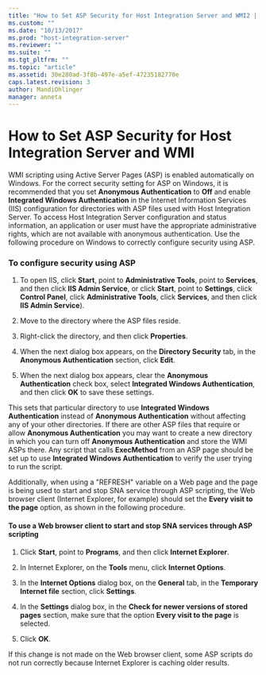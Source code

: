 ```yaml
---
title: "How to Set ASP Security for Host Integration Server and WMI2 | Microsoft Docs"
ms.custom: ""
ms.date: "10/13/2017"
ms.prod: "host-integration-server"
ms.reviewer: ""
ms.suite: ""
ms.tgt_pltfrm: ""
ms.topic: "article"
ms.assetid: 30e280ad-3f8b-497e-a5ef-47235182770e
caps.latest.revision: 3
author: MandiOhlinger
manager: anneta
---
```

# How to Set ASP Security for Host Integration Server and WMI
WMI scripting using Active Server Pages (ASP) is enabled automatically on Windows. For the correct security setting for ASP on Windows, it is recommended that you set **Anonymous Authentication** to **Off** and enable **Integrated Windows Authentication** in the Internet Information Services (IIS) configuration for directories with ASP files used with Host Integration Server. To access Host Integration Server configuration and status information, an application or user must have the appropriate administrative rights, which are not available with anonymous authentication. Use the following procedure on Windows to correctly configure security using ASP.  
  
### To configure security using ASP  
  
1.  To open IIS, click **Start**, point to **Administrative Tools**, point to **Services**, and then click **IIS Admin Service**, or click **Start**, point to **Settings**, click **Control Panel**, click **Administrative Tools**, click **Services**, and then click **IIS Admin Service**).  
  
2.  Move to the directory where the ASP files reside.  
  
3.  Right-click the directory, and then click **Properties**.  
  
4.  When the next dialog box appears, on the **Directory Security** tab, in the **Anonymous Authentication** section, click **Edit**.  
  
5.  When the next dialog box appears, clear the **Anonymous Authentication** check box, select **Integrated Windows Authentication**, and then click **OK** to save these settings.  
  
 This sets that particular directory to use **Integrated Windows Authentication** instead of **Anonymous Authentication** without affecting any of your other directories. If there are other ASP files that require or allow **Anonymous Authentication** you may want to create a new directory in which you can turn off **Anonymous Authentication** and store the WMI ASPs there. Any script that calls **ExecMethod** from an ASP page should be set up to use **Integrated Windows Authentication** to verify the user trying to run the script.  
  
 Additionally, when using a "REFRESH" variable on a Web page and the page is being used to start and stop SNA service through ASP scripting, the Web browser client (Internet Explorer, for example) should set the **Every visit to the page** option, as shown in the following procedure.  
  
#### To use a Web browser client to start and stop SNA services through ASP scripting  
  
1.  Click **Start**, point to **Programs**, and then click **Internet Explorer**.  
  
2.  In Internet Explorer, on the **Tools** menu, click **Internet Options**.  
  
3.  In the **Internet Options** dialog box, on the **General** tab, in the **Temporary Internet file** section, click **Settings**.  
  
4.  In the **Settings** dialog box, in the **Check for newer versions of stored pages** section, make sure that the option **Every visit to the page** is selected.  
  
5.  Click **OK**.  
  
 If this change is not made on the Web browser client, some ASP scripts do not run correctly because Internet Explorer is caching older results.
